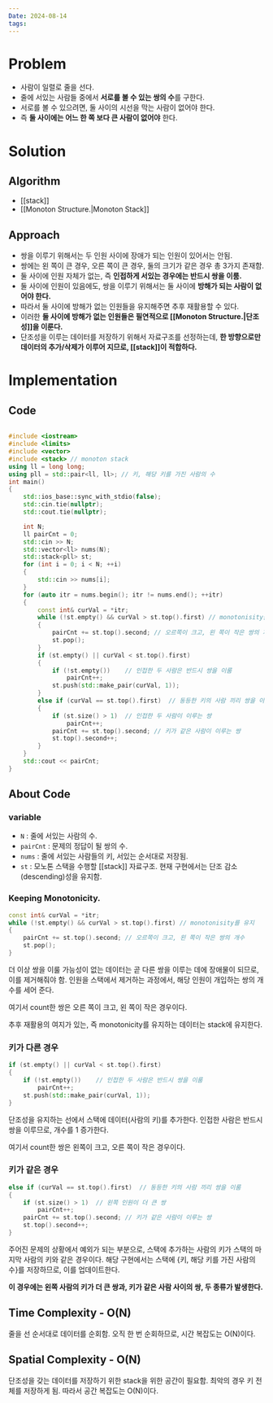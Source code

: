 ```yaml
---
Date: 2024-08-14
tags:
---
```

# Problem
- 사람이 일렬로 줄을 선다.
- 줄에 서있는 사람들 중에서 **서로를 볼 수 있는 쌍의 수**를 구한다.
- 서로를 볼 수 있으려면, 둘 사이의 시선을 막는 사람이 없어야 한다.
- 즉 **둘 사이에는 어느 한 쪽 보다 큰 사람이 없어야** 한다.
# Solution

## Algorithm
- [[stack]]
- [[Monoton Structure.|Monoton Stack]]

## Approach
- 쌍을 이루기 위해서는 두 인원 사이에 장애가 되는 인원이 있어서는 안됨.
- 쌍에는 왼 쪽이 큰 경우, 오른 쪽이 큰 경우, 둘의 크기가 같은 경우 총 3가지 존재함.
- 둘 사이에 인원 자체가 없는, 즉 **인접하게 서있는 경우에는 반드시 쌍을 이룸.**
- 둘 사이에 인원이 있음에도, 쌍을 이루기 위해서는 둘 사이에 **방해가 되는 사람이 없어야 한다.**
- 따라서 둘 사이에 방해가 없는 인원들을 유지해주면 추후 재활용할 수 있다.
- 이러한 **둘 사이에 방해가 없는 인원들은 필연적으로 [[Monoton Structure.|단조성]]을 이룬다.**
- 단조성을 이루는 데이터를 저장하기 위해서 자료구조를 선정하는데, **한 방향으로만 데이터의 추가/삭제가 이루어 지므로, [[stack]]이 적합하다.**
# Implementation

## Code

``` C++

#include <iostream>
#include <limits>
#include <vector>
#include <stack> // monoton stack
using ll = long long;
using pll = std::pair<ll, ll>; // 키, 해당 키를 가진 사람의 수
int main()
{
	std::ios_base::sync_with_stdio(false);
	std::cin.tie(nullptr);
	std::cout.tie(nullptr);

	int N;
	ll pairCnt = 0;
	std::cin >> N;
	std::vector<ll> nums(N);
	std::stack<pll> st;
	for (int i = 0; i < N; ++i)
	{
		std::cin >> nums[i];
	}
	for (auto itr = nums.begin(); itr != nums.end(); ++itr)
	{
		const int& curVal = *itr;
		while (!st.empty() && curVal > st.top().first) // monotonisity를 유지
		{
			pairCnt += st.top().second; // 오르쪽이 크고, 왼 쪽이 작은 쌍의 개수
			st.pop();
		}
		if (st.empty() || curVal < st.top().first)
		{
			if (!st.empty())	// 인접한 두 사람은 반드시 쌍을 이룸
				pairCnt++;
			st.push(std::make_pair(curVal, 1));
		}
		else if (curVal == st.top().first)	// 동등한 키의 사람 끼리 쌍을 이룸
		{
			if (st.size() > 1)	// 인접한 두 사람이 이루는 쌍
				pairCnt++;
			pairCnt += st.top().second; // 키가 같은 사람이 이루는 쌍
			st.top().second++;
		}
	}
	std::cout << pairCnt;
}

```

## About Code

### variable
- ``N`` : 줄에 서있는 사람의 수.
- ``pairCnt`` : 문제의 정답이 될 쌍의 수.
- ``nums`` : 줄에 서있는 사람들의 키, 서있는 순서대로 저장됨.
- ``st`` : 모노톤 스택을 수행할 [[stack]] 자료구조. 현재 구현에서는 단조 감소(descending)성을 유지함.

### Keeping Monotonicity.
```C++
const int& curVal = *itr;
while (!st.empty() && curVal > st.top().first) // monotonisity를 유지
{
	pairCnt += st.top().second; // 오르쪽이 크고, 왼 쪽이 작은 쌍의 개수
	st.pop();
}
```

더 이상 쌍을 이룰 가능성이 없는 데이터는 곧 다른 쌍을 이루는 데에 장애물이 되므로, 이를 제거해줘야 함. 인원을 스택에서 제거하는 과정에서, 해당 인원이 개입하는 쌍의 개수를 세어 준다.

여기서 count한 쌍은 오른 쪽이 크고, 왼 쪽이 작은 경우이다.

추후 재활용의 여지가 있는, 즉 monotonicity를 유지하는 데이터는 stack에 유지한다.
### 키가 다른 경우
```C++
if (st.empty() || curVal < st.top().first)
{
	if (!st.empty())	// 인접한 두 사람은 반드시 쌍을 이룸
		pairCnt++;
	st.push(std::make_pair(curVal, 1));
}
```
단조성을 유지하는 선에서 스택에 데이터(사람의 키)를 추가한다. 인접한 사람은 반드시 쌍을 이루므로, 개수를 1 증가한다.

여기서 count한 쌍은 왼쪽이 크고, 오른 쪽이 작은 경우이다.
### 키가 같은 경우
```C++
else if (curVal == st.top().first)	// 동등한 키의 사람 끼리 쌍을 이룸
{
	if (st.size() > 1)	// 왼쪽 인원이 더 큰 쌍
		pairCnt++;
	pairCnt += st.top().second; // 키가 같은 사람이 이루는 쌍
	st.top().second++;
}
```
주어진 문제의 상황에서 예외가 되는 부분으로, 스택에 추가하는 사람의 키가 스택의 마지막 사람의 키와 같은 경우이다. 해당 구현에서는 스택에 {키, 해당 키를 가진 사람의 수}를 저장하므로, 이를 업데이트한다.

**이 경우에는 왼쪽 사람의 키가 더 큰 쌍과, 키가 같은 사람 사이의 쌍, 두 종류가 발생한다.**

## Time Complexity - O(N)
줄을 선 순서대로 데이터를 순회함. 오직 한 번 순회하므로, 시간 복잡도는 O(N)이다.
## Spatial Complexity - O(N)
단조성을 갖는 데이터를 저장하기 위한 stack을 위한 공간이 필요함. 최악의 경우 키 전체를 저장하게 됨. 따라서 공간 복잡도는 O(N)이다.